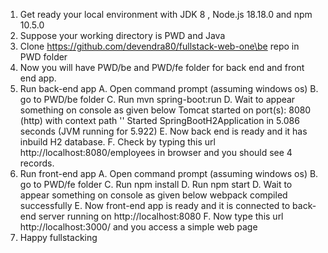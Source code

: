 1.	Get ready your local environment with JDK 8 , Node.js 18.18.0 and npm 10.5.0
2.	Suppose your working directory is PWD and Java
3.	Clone https://github.com/devendra80/fullstack-web-one\be repo in PWD folder
4.	Now you will have PWD/be and PWD/fe folder for back end and front end app.
5.	Run back-end app
	A.	Open command prompt (assuming windows os)
	B.	go to PWD/be folder
	C.	Run mvn spring-boot:run 
	D.	Wait to appear something on console as given below
		Tomcat started on port(s): 8080 (http) with context path ''
		Started SpringBootH2Application in 5.086 seconds (JVM running for 5.922)
	E.	Now back end is ready and it has inbuild H2 database.
	F.	Check by typing this url http://localhost:8080/employees in browser and you should see 4 records.
6.	Run front-end app
	A.	Open command prompt (assuming windows os)
	B.	go to PWD/fe folder
	C.	Run npm install
	D.	Run npm start
	D.	Wait to appear something on console as given below
		webpack compiled successfully
	E.	Now front-end app is ready and it is connected to back-end server running on http://localhost:8080
	F.	Now type this url http://localhost:3000/ and you access a simple web page
7.	Happy fullstacking
